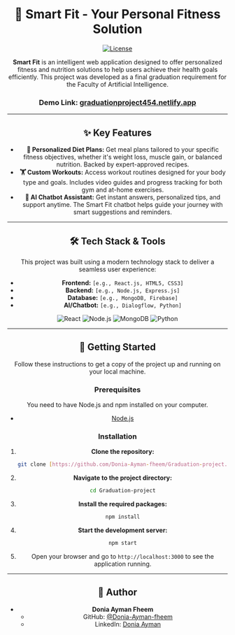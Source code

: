 <div align="center">

# 💪 Smart Fit - Your Personal Fitness Solution

[![License](https://img.shields.io/badge/license-MIT-blue?style=for-the-badge)](./LICENSE)

**Smart Fit** is an intelligent web application designed to offer personalized fitness and nutrition solutions to help users achieve their health goals efficiently. This project was developed as a final graduation requirement for the Faculty of Artificial Intelligence.

###  Demo Link: [graduationproject454.netlify.app](https://graduationproject454.netlify.app/)

---

## ✨ Key Features

* **🥗 Personalized Diet Plans:** Get meal plans tailored to your specific fitness objectives, whether it's weight loss, muscle gain, or balanced nutrition. Backed by expert-approved recipes.
* **🏋️ Custom Workouts:** Access workout routines designed for your body type and goals. Includes video guides and progress tracking for both gym and at-home exercises.
* **🤖 AI Chatbot Assistant:** Get instant answers, personalized tips, and support anytime. The Smart Fit chatbot helps guide your journey with smart suggestions and reminders.

---

<h2> 🛠️ Tech Stack & Tools</h2>

This project was built using a modern technology stack to deliver a seamless user experience:

* **Frontend:** `[e.g., React.js, HTML5, CSS3]`
* **Backend:** `[e.g., Node.js, Express.js]`
* **Database:** `[e.g., MongoDB, Firebase]`
* **AI/Chatbot:** `[e.g., Dialogflow, Python]`

<p>
  <img src="https://img.shields.io/badge/React-20232A?style=for-the-badge&logo=react&logoColor=61DAFB" alt="React"/>
  <img src="https://img.shields.io/badge/Node.js-339933?style=for-the-badge&logo=nodedotjs&logoColor=white" alt="Node.js"/>
  <img src="https://img.shields.io/badge/MongoDB-47A248?style=for-the-badge&logo=mongodb&logoColor=white" alt="MongoDB"/>
  <img src="https://img.shields.io/badge/Python-3776AB?style=for-the-badge&logo=python&logoColor=white" alt="Python"/>
</p>

---

<h2> 🚀 Getting Started</h2>

Follow these instructions to get a copy of the project up and running on your local machine.

<h3>Prerequisites</h3>

You need to have Node.js and npm installed on your computer.
* [Node.js](https://nodejs.org/)

<h3>Installation</h3>

1.  **Clone the repository:**
    ```sh
    git clone [https://github.com/Donia-Ayman-fheem/Graduation-project.git](https://github.com/Donia-Ayman-fheem/Graduation-project.git)
    ```
2.  **Navigate to the project directory:**
    ```sh
    cd Graduation-project
    ```
3.  **Install the required packages:**
    ```sh
    npm install
    ```
4.  **Start the development server:**
    ```sh
    npm start
    ```
5.  Open your browser and go to `http://localhost:3000` to see the application running.

---

<h2> 👤 Author</h2>

* **Donia Ayman Fheem**
    * GitHub: [@Donia-Ayman-fheem](https://github.com/Donia-Ayman-fheem)
    * LinkedIn: [Donia Ayman](https://www.linkedin.com/in/donia-ayman-642983326/)

</div>
